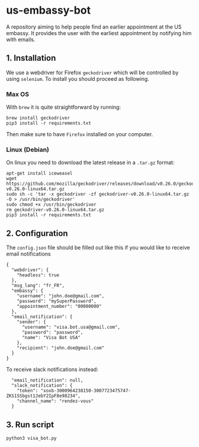 # us-embassy-bot
A repository aiming to help people find an earlier appointment at the US embassy.
It provides the user with the earliest appointment by notifying him with emails.


## 1. Installation 

We use a webdriver for Firefox `geckodriver` which will be controlled by using `selenium`.
To install you should proceed as following. 

### Max OS

With `brew` it is quite straightforward by running:
```
brew install geckodriver
pip3 install -r requirements.txt
```

Then make sure to have `Firefox` installed on your computer.

### Linux (Debian)

On linux you need to download the latest release in a `.tar.gz` format:
```
apt-get install iceweasel
wget https://github.com/mozilla/geckodriver/releases/download/v0.26.0/geckodriver-v0.26.0-linux64.tar.gz
sudo sh -c 'tar -x geckodriver -zf geckodriver-v0.26.0-linux64.tar.gz -O > /usr/bin/geckodriver'
sudo chmod +x /usr/bin/geckodriver
rm geckodriver-v0.26.0-linux64.tar.gz
pip3 install -r requirements.txt
```

## 2. Configuration

The `config.json` file should be filled out like this if you would like to receive email notifications

```{json}
{
  "webdriver": {
    "headless": true
  },
  "msg_lang": "fr_FR",
  "embassy": {
    "username": "john.doe@gmail.com",
    "password": "mySuperPassword",
    "appointment_number": "00000000"
  },
  "email_notification": {
    "sender": {
      "username": "visa.bot.usa@gmail.com",
      "password": "password",
      "name": "Visa Bot USA"
    },
    "recipient": "john.doe@gmail.com"
  }
}
```

To receive slack notifications instead:
```
  "email_notification": null,
  "slack_notification": {
    "token": "xoxb-3000964238150-3007723475747-ZKS1SSbgst1JebY2IpF8e98234",
    "channel_name": "rendez-vous"
  }
```

## 3. Run script

```
python3 visa_bot.py
```
